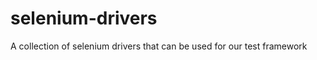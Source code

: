 selenium-drivers
================

A collection of selenium drivers that can be used for our test framework
